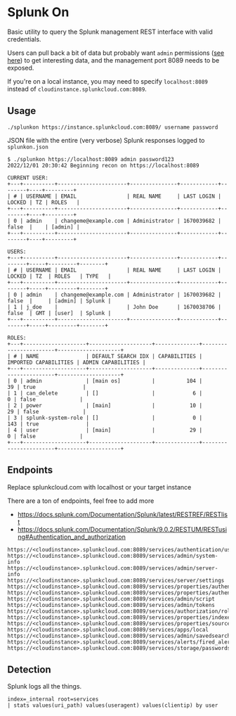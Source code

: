 # Splunk On

Basic utility to query the Splunk management REST interface with valid credentials.

Users can pull back a bit of data but probably want `admin` permissions ([see here](https://docs.splunk.com/Documentation/InfraApp/2.2.5/Admin/AdminUserAccounts)) to get interesting data, and the management port 8089 needs to be exposed.

If you're on a local instance, you may need to specify `localhost:8089` instead of `cloudinstance.splunkcloud.com:8089`.

## Usage
`./splunkon https://instance.splunkcloud.com:8089/ username password`

JSON file with the entire (very verbose) Splunk responses logged to `splunkon.json`

```
$ ./splunkon https://localhost:8089 admin password123
2022/12/01 20:30:42 Beginning recon on https://localhost:8089

CURRENT USER:
+---+----------+----------------------+---------------+------------+--------+----+---------+
| # | USERNAME | EMAIL                | REAL NAME     | LAST LOGIN | LOCKED | TZ | ROLES   |
+---+----------+----------------------+---------------+------------+--------+----+---------+
| 0 | admin    | changeme@example.com | Administrator | 1670039682 | false  |    | [admin] |
+---+----------+----------------------+---------------+------------+--------+----+---------+

USERS:
+---+----------+----------------------+---------------+------------+--------+-----+---------+--------+
| # | USERNAME | EMAIL                | REAL NAME     | LAST LOGIN | LOCKED | TZ  | ROLES   | TYPE   |
+---+----------+----------------------+---------------+------------+--------+-----+---------+--------+
| 0 | admin    | changeme@example.com | Administrator | 1670039682 | false  |     | [admin] | Splunk |
| 1 | j_doe    |                      | John Doe      | 1670038706 | false  | GMT | [user]  | Splunk |
+---+----------+----------------------+---------------+------------+--------+-----+---------+--------+

ROLES:
+---+--------------------+--------------------+--------------+-----------------------+--------------------+
| # | NAME               | DEFAULT SEARCH IDX | CAPABILITIES | IMPORTED CAPABILITIES | ADMIN CAPABILITIES |
+---+--------------------+--------------------+--------------+-----------------------+--------------------+
| 0 | admin              | [main os]          |          104 |                    39 | true               |
| 1 | can_delete         | []                 |            6 |                     0 | false              |
| 2 | power              | [main]             |           10 |                    29 | false              |
| 3 | splunk-system-role | []                 |            0 |                   143 | true               |
| 4 | user               | [main]             |           29 |                     0 | false              |
+---+--------------------+--------------------+--------------+-----------------------+--------------------+
```

## Endpoints

Replace splunkcloud.com with localhost or your target instance

There are a ton of endpoints, feel free to add more
- https://docs.splunk.com/Documentation/Splunk/latest/RESTREF/RESTlist
- https://docs.splunk.com/Documentation/Splunk/9.0.2/RESTUM/RESTusing#Authentication_and_authorization

```
https://<cloudinstance>.splunkcloud.com:8089/services/authentication/users
https://<cloudinstance>.splunkcloud.com:8089/services/admin/system-info
https://<cloudinstance>.splunkcloud.com:8089/services/admin/server-info
https://<cloudinstance>.splunkcloud.com:8089/services/server/settings
https://<cloudinstance>.splunkcloud.com:8089/services/properties/authentication/saml
https://<cloudinstance>.splunkcloud.com:8089/services/properties/authentication/userToRoleMap_SAML
https://<cloudinstance>.splunkcloud.com:8089/services/admin/script
https://<cloudinstance>.splunkcloud.com:8089/services/admin/tokens
https://<cloudinstance>.splunkcloud.com:8089/services/authorization/roles
https://<cloudinstance>.splunkcloud.com:8089/services/properties/indexes
https://<cloudinstance>.splunkcloud.com:8089/services/properties/sourcetypes
https://<cloudinstance>.splunkcloud.com:8089/services/apps/local
https://<cloudinstance>.splunkcloud.com:8089/services/admin/savedsearch
https://<cloudinstance>.splunkcloud.com:8089/services/alerts/fired_alerts
https://<cloudinstance>.splunkcloud.com:8089/services/storage/passwords
```

## Detection
Splunk logs all the things.

```
index=_internal root=services
| stats values(uri_path) values(useragent) values(clientip) by user
```
